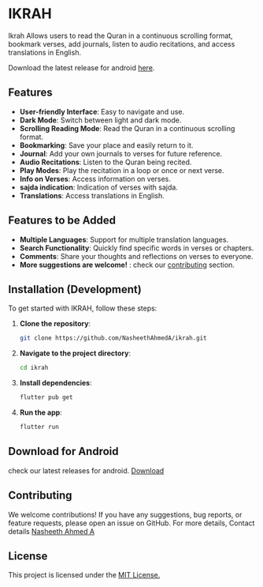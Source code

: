 # IKRAH

Ikrah Allows users to read the Quran in a continuous scrolling format, bookmark verses, add journals, listen to audio recitations, and access translations in English.

Download the latest release for android [here](#download-for-android).

## Features

- **User-friendly Interface**: Easy to navigate and use.
- **Dark Mode**: Switch between light and dark mode.
- **Scrolling Reading Mode**: Read the Quran in a continuous scrolling format.
- **Bookmarking**: Save your place and easily return to it.
- **Journal**: Add your own journals to verses for future reference.
- **Audio Recitations**: Listen to the Quran being recited.
- **Play Modes**: Play the recitation in a loop or once or next verse.
- **Info on Verses**: Access information on verses.
- **sajda indication**: Indication of verses with sajda.
- **Translations**: Access translations in English.

## Features to be Added

- **Multiple Languages**: Support for multiple translation languages.
- **Search Functionality**: Quickly find specific words in verses or chapters.
- **Comments**: Share your thoughts and reflections on verses to everyone.
- **More suggestions are welcome!** : check our [contributing](#contributing) section.

## Installation (Development)

To get started with IKRAH, follow these steps:

1. **Clone the repository**:
    ```bash
    git clone https://github.com/NasheethAhmedA/ikrah.git
    ```
2. **Navigate to the project directory**:
    ```bash
    cd ikrah
    ```
3. **Install dependencies**:
    ```bash
    flutter pub get
    ```
4. **Run the app**:
    ```bash
    flutter run
    ```

## Download for Android
check our latest releases for android.
[Download](https://github.com/NasheethAhmedA/ikrah/releases/latest/download/ikrah.apk)

## Contributing

We welcome contributions! 
If you have any suggestions, bug reports, or feature requests, please open an issue on GitHub.
For more details,
Contact details [Nasheeth Ahmed A](mailto:nasheethahmeda04+ikrah@google.com)

## License

This project is licensed under the [MIT License.](LICENSE)


